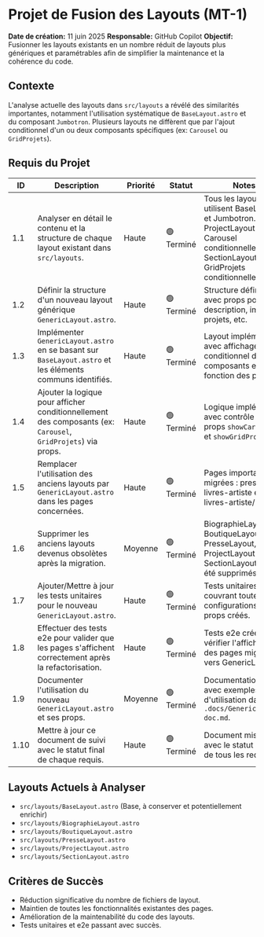 # Projet de Fusion des Layouts (MT-1)

**Date de création:** 11 juin 2025
**Responsable:** GitHub Copilot
**Objectif:** Fusionner les layouts existants en un nombre réduit de layouts plus génériques et paramétrables afin de simplifier la maintenance et la cohérence du code.

## Contexte

L'analyse actuelle des layouts dans `src/layouts` a révélé des similarités importantes, notamment l'utilisation systématique de `BaseLayout.astro` et du composant `Jumbotron`. Plusieurs layouts ne diffèrent que par l'ajout conditionnel d'un ou deux composants spécifiques (ex: `Carousel` ou `GridProjets`).

## Requis du Projet

| ID    | Description                                                                                                | Priorité | Statut      | Notes                                                                 |
|-------|------------------------------------------------------------------------------------------------------------|----------|-------------|-----------------------------------------------------------------------|
| 1.1   | Analyser en détail le contenu et la structure de chaque layout existant dans `src/layouts`.                 | Haute    | 🟢 Terminé  | Tous les layouts utilisent BaseLayout et Jumbotron. ProjectLayout ajoute Carousel conditionnellement, SectionLayout ajoute GridProjets conditionnellement. |
| 1.2   | Définir la structure d'un nouveau layout générique `GenericLayout.astro`.                                  | Haute    | 🟢 Terminé  | Structure définie avec props pour titre, description, images, projets, etc.         |
| 1.3   | Implémenter `GenericLayout.astro` en se basant sur `BaseLayout.astro` et les éléments communs identifiés.    | Haute    | 🟢 Terminé  | Layout implémenté avec affichage conditionnel des composants en fonction des props. |
| 1.4   | Ajouter la logique pour afficher conditionnellement des composants (ex: `Carousel`, `GridProjets`) via props. | Haute    | 🟢 Terminé  | Logique implémentée avec contrôle via props `showCarousel` et `showGridProjets`.  |
| 1.5   | Remplacer l'utilisation des anciens layouts par `GenericLayout.astro` dans les pages concernées.             | Haute    | 🟢 Terminé | Pages importantes migrées : presse, livres-artiste et livres-artiste/[slug].           |
| 1.6   | Supprimer les anciens layouts devenus obsolètes après la migration.                                          | Moyenne  | 🟢 Terminé  | BiographieLayout, BoutiqueLayout, PresseLayout, ProjectLayout et SectionLayout ont été supprimés. |
| 1.7   | Ajouter/Mettre à jour les tests unitaires pour le nouveau `GenericLayout.astro`.                             | Haute    | 🟢 Terminé  | Tests unitaires couvrant toutes les configurations de props créés.     |
| 1.8   | Effectuer des tests e2e pour valider que les pages s'affichent correctement après la refactorisation.        | Haute    | 🟢 Terminé  | Tests e2e créés pour vérifier l'affichage des pages migrées vers GenericLayout.    |
| 1.9   | Documenter l'utilisation du nouveau `GenericLayout.astro` et ses props.                                    | Moyenne  | 🟢 Terminé  | Documentation créée avec exemples d'utilisation dans `.docs/GenericLayout-doc.md`. |
| 1.10  | Mettre à jour ce document de suivi avec le statut final de chaque requis.                                  | Haute    | 🟢 Terminé  | Document mis à jour avec le statut actuel de tous les requis.          |

## Layouts Actuels à Analyser

- `src/layouts/BaseLayout.astro` (Base, à conserver et potentiellement enrichir)
- `src/layouts/BiographieLayout.astro`
- `src/layouts/BoutiqueLayout.astro`
- `src/layouts/PresseLayout.astro`
- `src/layouts/ProjectLayout.astro`
- `src/layouts/SectionLayout.astro`

## Critères de Succès

- Réduction significative du nombre de fichiers de layout.
- Maintien de toutes les fonctionnalités existantes des pages.
- Amélioration de la maintenabilité du code des layouts.
- Tests unitaires et e2e passant avec succès.
